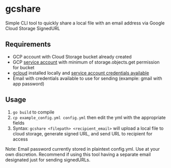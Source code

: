 # gcshare
Simple CLI tool to quickly share a local file with an email address via Google Cloud Storage SignedURL

## Requirements
- GCP account with Cloud Storage bucket already created
- GCP [service account](https://cloud.google.com/iam/docs/service-account-overview) with minimum of storage.objects.get permission for bucket
- [gcloud](https://cloud.google.com/sdk/docs/install) installed locally and [service account credentials available](https://cloud.google.com/sdk/gcloud/reference/auth/activate-service-account)
- Email with credentials available to use for sending (example: gmail with app password)

## Usage
1. `go build` to compile
2. `cp example_config.yml config.yml` then edit the yml with the appropriate fields
3. Syntax: `gcshare <filepath> <recipient_email>` will upload a local file to cloud storage, generate signed URL, and send URL to recipient for access

Note: Email password currently stored in plaintext config.yml. Use at your own discretion. Recommend if using this tool having a separate email designated just for sending signedURLs. 
